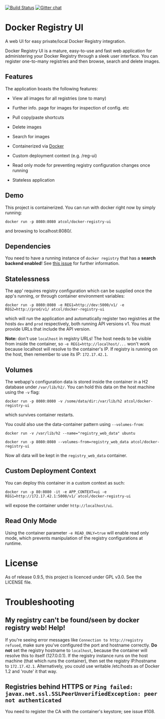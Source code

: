 [![Build Status](https://travis-ci.org/atc-/docker-registry-ui.svg?branch=master)](https://travis-ci.org/atc-/docker-registry-web) [![Gitter chat](https://badges.gitter.im/atc-/docker-registry-web.png)](https://gitter.im/atc-/docker-registry-web)

Docker Registry UI
===================

A web UI for easy private/local Docker Registry integration. 

Docker Registry UI is a mature, easy-to-use and fast web application for administering your Docker Registry through a sleek user interface. You can register one-to-many registries and then browse, search and delete images.

## Features

The application boasts the following features:

 * View all images for all registries (one to many)
 
 * Further info. page for images for inspection of config. etc
 
 * Pull copy/paste shortcuts

 * Delete images

 * Search for images

 * Containerized via [Docker](https://registry.hub.docker.com/u/atcol/docker-registry-ui/)
 
 * Custom deployment context (e.g. /reg-ui)

 * Read only mode for preventing registry configuration changes once running
 
 * Stateless application

## Demo

This project is containerized. You can run with docker right now by simply running:

	docker run -p 8080:8080 atcol/docker-registry-ui

and browsing to localhost:8080/.

## Dependencies

You need to have a running instance of `docker registry` that has a **search backend enabled**! See [this issue](https://github.com/atc-/docker-registry-web/issues/65#issuecomment-68060219) for further information.

## Statelessness

The app' requires registry configuration which can be supplied once the app's running, or through container environment
variables:

	docker run -p 8080:8080 -e REG1=http://dev:5000/v1/ -e REG2=http://prod/v1/ atcol/docker-registry-ui

which will run the application and automatically register two registries at the hosts `dev` and `prod` respectively,
both running API versions v1. You must provide URLs that include the API version. 

**Note:** don't use `localhost` in registry URLs! The host needs to be visible from inside the container, so `-e REG1=http://localhost/...` won't work because localhost will resolve to the container's IP. If registry is running on the host, then remember to use its IP: `172.17.42.1`.

## Volumes

The webapp's configuration data is stored inside the container in a H2 database under `/var/lib/h2/`. You can hold this data on the host machine using the `-v` flag:

	docker run -p 8080:8080 -v /some/data/dir:/var/lib/h2 atcol/docker-registry-ui

which survives container restarts.

You could also use the data-container pattern using `--volumes-from`:

	docker run -v /var/lib/h2 --name="registry_web_data" ubuntu

	docker run -p 8080:8080 --volumes-from=registry_web_data atcol/docker-registry-ui

Now all data will be kept in the `registry_web_data` container.

## Custom Deployment Context

You can deploy this container in a custom context as such:

`docker run -p 80:8080 -it -e APP_CONTEXT=ui -e REG1=http://172.17.42.1:5000/v1/ atcol/docker-registry-ui`

will expose the container under `http://localhost/ui`.

## Read Only Mode

Using the container parameter `-e READ_ONLY=true` will enable read only mode, which prevents manipulation of the 
registry configurations at runtime.

# License

As of release 0.9.5, this project is licenced under GPL v3.0. See the LICENSE file.

# Troubleshooting

## My registry can't be found/seen by docker registry web! Help!

If you're seeing error messages like `Connection to http://registry refused`, make sure you've configured the port and hostname correctly. **Do not** set the registry hostname to `localhost`, because the container will resolve this to itself (127.0.0.1). If the registry instance runs on the host machine (that which runs the container), then set the registry IP/hostname to `172.17.42.1`. Alternatively, you could use writable /etc/hosts as of Docker 1.2 and 'route' it that way.

## Registries behind HTTPS or `Ping failed: javax.net.ssl.SSLPeerUnverifiedException: peer not authenticated`
You need to register the CA with the container's keystore; see issue #108.
